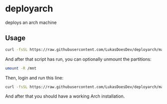 # deployarch
deploys an arch machine

## Usage
```sh
curl -fsSL https://raw.githubusercontent.com/LukasDoesDev/deployarch/master/setup_arch.sh | bash
```
And after that script has run, you can optionally unmount the partitions:
```sh
umount -R /mnt
```
Then, login and run this line:
```sh
curl -fsSL https://raw.githubusercontent.com/LukasDoesDev/deployarch/master/setup_arch.sh | bash
```
And after that you should have a working Arch installation.
